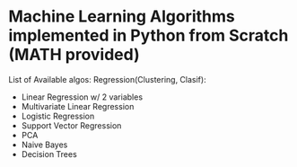 # Machine Learning Algorithms implemented in Python from Scratch (MATH provided)
List of Available algos:
Regression(Clustering, Clasif):
- Linear Regression w/ 2 variables
- Multivariate Linear Regression
- Logistic Regression
- Support Vector Regression
- PCA
- Naive Bayes
- Decision Trees
